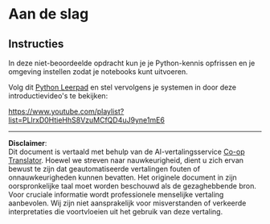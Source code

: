 <!--
CO_OP_TRANSLATOR_METADATA:
{
  "original_hash": "4c4698044bb8af52cfb6388a4ee0e53b",
  "translation_date": "2025-09-05T19:40:24+00:00",
  "source_file": "1-Introduction/1-intro-to-ML/assignment.md",
  "language_code": "nl"
}
-->
# Aan de slag

## Instructies

In deze niet-beoordeelde opdracht kun je je Python-kennis opfrissen en je omgeving instellen zodat je notebooks kunt uitvoeren.

Volg dit [Python Leerpad](https://docs.microsoft.com/learn/paths/python-language/?WT.mc_id=academic-77952-leestott) en stel vervolgens je systemen in door deze introductievideo's te bekijken:

https://www.youtube.com/playlist?list=PLlrxD0HtieHhS8VzuMCfQD4uJ9yne1mE6

---

**Disclaimer**:  
Dit document is vertaald met behulp van de AI-vertalingsservice [Co-op Translator](https://github.com/Azure/co-op-translator). Hoewel we streven naar nauwkeurigheid, dient u zich ervan bewust te zijn dat geautomatiseerde vertalingen fouten of onnauwkeurigheden kunnen bevatten. Het originele document in zijn oorspronkelijke taal moet worden beschouwd als de gezaghebbende bron. Voor cruciale informatie wordt professionele menselijke vertaling aanbevolen. Wij zijn niet aansprakelijk voor misverstanden of verkeerde interpretaties die voortvloeien uit het gebruik van deze vertaling.
